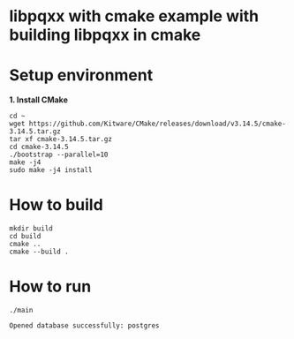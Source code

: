 # libpqxx with cmake example with building libpqxx in cmake

# Setup environment
**1. Install CMake**
```
cd ~
wget https://github.com/Kitware/CMake/releases/download/v3.14.5/cmake-3.14.5.tar.gz
tar xf cmake-3.14.5.tar.gz
cd cmake-3.14.5
./bootstrap --parallel=10
make -j4
sudo make -j4 install
```
# How to build
```
mkdir build
cd build
cmake ..
cmake --build .
```

# How to run
```
./main

Opened database successfully: postgres
```
